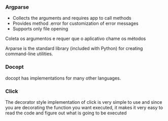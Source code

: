 ### Argparse
- Collects the arguments and requires app to call methods
- Provides method .error for customization of error messages
-  Supports only file opening

Coleta os argumentos e requer que o aplicativo chame os métodos 

Arparse is the standard library (included with Python) for creating command-line utilities. 

### Docopt
docopt has implementations for many other languages.

### Click
 The decorator style implementation of click is very simple to use and since you are decorating the function you want executed, it makes it very easy to read the code and figure out what is going to be executed
